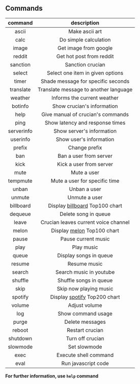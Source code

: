 ## Commands

| command | description |
|:---:|:---:|
|ascii|Make ascii art|
|calc|Do simple calculation|
|image|Get image from google|
|reddit|Get hot post from reddit|
|sanction|Sanction crucian|
|select|Select one item in given options|
|timer|Shade message for specific seconds|
|translate|Translate message to another language|
|weather|Informs the current weather|
|botinfo|Show crucian's information|
|help|Give manual of crucian's commands|
|ping|Show latency and response times|
|serverinfo|Show server's information|
|userinfo|Show user's information|
|prefix|Change prefix|
|ban|Ban a user from server|
|kick|Kick a user from server|
|mute|Mute a user|
|tempmute|Mute a user for specific time|
|unban|Unban a user|
|unmute|Unmute a user|
|billboard|Display [billboard](https://www.billboard.com/charts/hot-100) Top100 chart|
|dequeue|Delete song in queue|
|leave|Crucian leaves current voice channel|
|melon|Display [melon](https://www.melon.com/chart/) Top100 chart|
|pause|Pause current music|
|play|Play music|
|queue|Display songs in queue|
|resume|Resume music|
|search|Search music in youtube|
|shuffle|Shuffle songs in queue|
|skip|Skip now playing music|
|spotify|Display [spotify](https://spotifycharts.com/regional) Top200 chart|
|volume|Adjust volume|
|log|Show command usage|
|purge|Delete messages|
|reboot|Restart crucian|
|shutdown|Turn off crucian|
|slowmode|Set slowmode|
|exec|Execute shell command|
|eval|Run javascript code|

**For further information, use `help` command**
